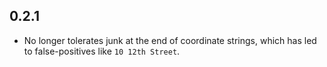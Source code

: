 ## 0.2.1

* No longer tolerates junk at the end of coordinate strings, which has led
  to false-positives like `10 12th Street`.

